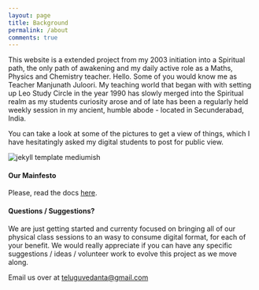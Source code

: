 ```yaml
---
layout: page
title: Background
permalink: /about
comments: true
---
```


<div class="row justify-content-between">
<div class="col-md-8 pr-5">

<p>This website is a extended project from my 2003 initiation into a Spiritual path, the only path of awakening and my daily active role as a Maths, Physics and Chemistry teacher. Hello.
Some of you would know me as Teacher Manjunath Juloori. My teaching world that began with with setting up Leo Study Circle in the year 1990 has slowly merged into the Spiritual realm as my students curiosity arose and of late has been a regularly held weekly session in my ancient, humble abode - located in Secunderabad, India.</p>

<p>You can take a look at some of the pictures to get a view of things, which I have hesitatingly asked my digital students to post for public view.</p>

<p class="mb-5"><img class="shadow-lg" src="{{site.baseurl}}/assets/images/mediumish-jekyll-template.png" alt="jekyll template mediumish" /></p>

<h4>Our Mainfesto</h4>

<p></p>

<p>Please, read the docs <a href="https://bootstrapstarter.com/bootstrap-templates/template-mediumish-bootstrap-jekyll/">here</a>.</p>

<h4>Questions / Suggestions?</h4>

<p>We are just getting started and currenty focused on bringing all of our physical class sessions to an wasy to consume digital format, for each of your benefit. We would really appreciate if you can have any specific suggestions / ideas / volunteer work to evolve this project as we move along.

Email us over at <!-- <a href="https://github.com/wowthemesnet/mediumish-theme-jekyll">  teluguvedanta@gmail.com</a>!--> <bold> teluguvedanta@gmail.com <bold/> </p>

<!--</div>

<div class="col-md-4">

<div class="sticky-top sticky-top-80">
<h5>Buy me a coffee</h5>

<p>Thank you for your support! Your donation helps me to maintain and improve <a target="_blank" href="https://github.com/wowthemesnet/mediumish-theme-jekyll">Mediumish <i class="fab fa-github"></i></a>.</p>

<a target="_blank" href="https://www.wowthemes.net/donate/" class="btn btn-danger">Buy me a coffee</a> <a target="_blank" href="https://bootstrapstarter.com/bootstrap-templates/template-mediumish-bootstrap-jekyll/" class="btn btn-warning">Documentation</a>

</div>
</div>
</div>-->
